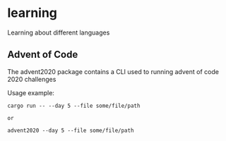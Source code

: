 # learning
Learning about different languages

## Advent of Code

The advent2020 package contains a CLI used to running advent of code 2020 challenges

Usage example:

```
cargo run -- --day 5 --file some/file/path

or

advent2020 --day 5 --file some/file/path
```
